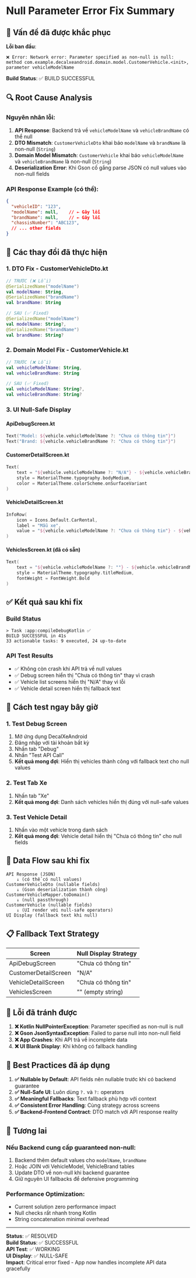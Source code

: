 # Null Parameter Error Fix Summary

## 🐞 Vấn đề đã được khắc phục

**Lỗi ban đầu**: 
```
❌ Error: Network error: Parameter specified as non-null is null: 
method com.example.decalxeandroid.domain.model.CustomerVehicle.<init>, 
parameter vehicleModelName
```

**Build Status**: ✅ BUILD SUCCESSFUL

## 🔍 Root Cause Analysis

### Nguyên nhân lỗi:
1. **API Response**: Backend trả về `vehicleModelName` và `vehicleBrandName` có thể null
2. **DTO Mismatch**: `CustomerVehicleDto` khai báo `modelName` và `brandName` là non-null (`String`)
3. **Domain Model Mismatch**: `CustomerVehicle` khai báo `vehicleModelName` và `vehicleBrandName` là non-null (`String`)
4. **Deserialization Error**: Khi Gson cố gắng parse JSON có null values vào non-null fields

### API Response Example (có thể):
```json
{
  "vehicleID": "123",
  "modelName": null,    // ← Gây lỗi
  "brandName": null,    // ← Gây lỗi
  "chassisNumber": "ABC123",
  // ... other fields
}
```

## 🔧 Các thay đổi đã thực hiện

### 1. DTO Fix - CustomerVehicleDto.kt
```kotlin
// TRƯỚC (❌ Lỗi)
@SerializedName("modelName")
val modelName: String,
@SerializedName("brandName")
val brandName: String

// SAU (✅ Fixed)
@SerializedName("modelName")
val modelName: String?,
@SerializedName("brandName")
val brandName: String?
```

### 2. Domain Model Fix - CustomerVehicle.kt
```kotlin
// TRƯỚC (❌ Lỗi)
val vehicleModelName: String,
val vehicleBrandName: String

// SAU (✅ Fixed)
val vehicleModelName: String?,
val vehicleBrandName: String?
```

### 3. UI Null-Safe Display

#### ApiDebugScreen.kt
```kotlin
Text("Model: ${vehicle.vehicleModelName ?: "Chưa có thông tin"}")
Text("Brand: ${vehicle.vehicleBrandName ?: "Chưa có thông tin"}")
```

#### CustomerDetailScreen.kt
```kotlin
Text(
    text = "${vehicle.vehicleModelName ?: "N/A"} - ${vehicle.vehicleBrandName ?: "N/A"}",
    style = MaterialTheme.typography.bodyMedium,
    color = MaterialTheme.colorScheme.onSurfaceVariant
)
```

#### VehicleDetailScreen.kt
```kotlin
InfoRow(
    icon = Icons.Default.CarRental,
    label = "Mẫu xe",
    value = "${vehicle.vehicleModelName ?: "Chưa có thông tin"} - ${vehicle.vehicleBrandName ?: "Chưa có thông tin"}"
)
```

#### VehiclesScreen.kt (đã có sẵn)
```kotlin
Text(
    text = "${vehicle.vehicleModelName ?: ""} - ${vehicle.vehicleBrandName ?: ""}".trim(),
    style = MaterialTheme.typography.titleMedium,
    fontWeight = FontWeight.Bold
)
```

## ✅ Kết quả sau khi fix

### Build Status
```
> Task :app:compileDebugKotlin ✅
BUILD SUCCESSFUL in 41s
33 actionable tasks: 9 executed, 24 up-to-date
```

### API Test Results
- ✅ Không còn crash khi API trả về null values
- ✅ Debug screen hiển thị "Chưa có thông tin" thay vì crash
- ✅ Vehicle list screens hiển thị "N/A" thay vì lỗi
- ✅ Vehicle detail screen hiển thị fallback text

## 📱 Cách test ngay bây giờ

### 1. Test Debug Screen
1. Mở ứng dụng DecalXeAndroid
2. Đăng nhập với tài khoản bất kỳ
3. Nhấn tab "Debug"
4. Nhấn "Test API Call"
5. **Kết quả mong đợi**: Hiển thị vehicles thành công với fallback text cho null values

### 2. Test Tab Xe
1. Nhấn tab "Xe" 
2. **Kết quả mong đợi**: Danh sách vehicles hiển thị đúng với null-safe values

### 3. Test Vehicle Detail
1. Nhấn vào một vehicle trong danh sách
2. **Kết quả mong đợi**: Vehicle detail hiển thị "Chưa có thông tin" cho null fields

## 🔄 Data Flow sau khi fix

```
API Response (JSON)
    ↓ (có thể có null values)
CustomerVehicleDto (nullable fields)
    ↓ (Gson deserialization thành công)
CustomerVehicleMapper.toDomain()
    ↓ (null passthrough)
CustomerVehicle (nullable fields)
    ↓ (UI render với null-safe operators)
UI Display (fallback text khi null)
```

## 📋 Fallback Text Strategy

| Screen | Null Display Strategy |
|--------|----------------------|
| ApiDebugScreen | "Chưa có thông tin" |
| CustomerDetailScreen | "N/A" |
| VehicleDetailScreen | "Chưa có thông tin" |
| VehiclesScreen | "" (empty string) |

## 🚫 Lỗi đã tránh được

1. **❌ Kotlin NullPointerException**: Parameter specified as non-null is null
2. **❌ Gson JsonSyntaxException**: Failed to parse null into non-null field
3. **❌ App Crashes**: Khi API trả về incomplete data
4. **❌ UI Blank Display**: Khi không có fallback handling

## 📝 Best Practices đã áp dụng

1. **✅ Nullable by Default**: API fields nên nullable trước khi có backend guarantee
2. **✅ Null-Safe UI**: Luôn dùng `?.` và `?:` operators
3. **✅ Meaningful Fallbacks**: Text fallback phù hợp với context
4. **✅ Consistent Error Handling**: Cùng strategy across screens
5. **✅ Backend-Frontend Contract**: DTO match với API response reality

## 🔮 Tương lai

### Nếu Backend cung cấp guaranteed non-null:
1. Backend thêm default values cho `modelName`, `brandName`
2. Hoặc JOIN với VehicleModel, VehicleBrand tables
3. Update DTO về non-null khi backend guarantee
4. Giữ nguyên UI fallbacks để defensive programming

### Performance Optimization:
- Current solution zero performance impact
- Null checks rất nhanh trong Kotlin
- String concatenation minimal overhead

---

**Status**: ✅ RESOLVED  
**Build Status**: ✅ SUCCESSFUL  
**API Test**: ✅ WORKING  
**UI Display**: ✅ NULL-SAFE  
**Impact**: Critical error fixed - App now handles incomplete API data gracefully

